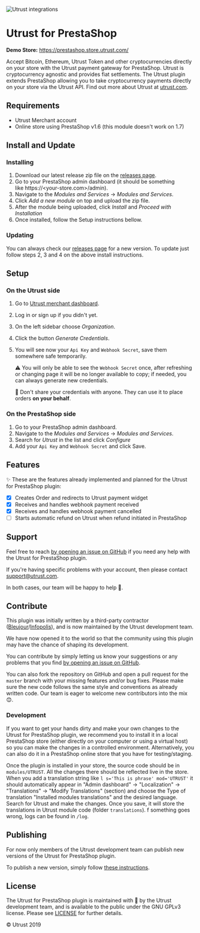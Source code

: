 ![Utrust integrations](https://user-images.githubusercontent.com/1558992/67495646-1e356b00-f673-11e9-8854-1beac877c586.png)

# Utrust for PrestaShop

**Demo Store:** https://prestashop.store.utrust.com/

Accept Bitcoin, Ethereum, Utrust Token and other cryptocurrencies directly on your store with the Utrust payment gateway for PrestaShop.
Utrust is cryptocurrency agnostic and provides fiat settlements.
The Utrust plugin extends PrestaShop allowing you to take cryptocurrency payments directly on your store via the Utrust API.
Find out more about Utrust at [utrust.com](https://utrust.com).

## Requirements

- Utrust Merchant account
- Online store using PrestaShop v1.6 (this module doesn't work on 1.7)

## Install and Update

### Installing

1. Download our latest release zip file on the [releases page](https://github.com/utrustdev/utrust-for-prestashop/releases).
2. Go to your PrestaShop admin dashboard (it should be something like https://<your-store.com>/admin).
3. Navigate to the _Modules and Services_ -> _Modules and Services_.
4. Click _Add a new module_ on top and upload the zip file.
5. After the module being uploaded, click _Install_ and _Proceed with Installation_
6. Once installed, follow the Setup instructions bellow.

### Updating

You can always check our [releases page](https://github.com/utrustdev/utrust-for-prestashop/releases) for a new version. To update just follow steps 2, 3 and 4 on the above install instructions.

## Setup

### On the Utrust side

1. Go to [Utrust merchant dashboard](https://merchants.utrust.com).
2. Log in or sign up if you didn't yet.
3. On the left sidebar choose _Organization_.
4. Click the button _Generate Credentials_.
5. You will see now your `Api Key` and `Webhook Secret`, save them somewhere safe temporarily.

   :warning: You will only be able to see the `Webhook Secret` once, after refreshing or changing page it will be no longer available to copy; if needed, you can always generate new credentials.

   :no_entry_sign: Don't share your credentials with anyone. They can use it to place orders **on your behalf**.

### On the PrestaShop side

1. Go to your PrestaShop admin dashboard.
2. Navigate to the _Modules and Services_ -> _Modules and Services_.
3. Search for _Utrust_ in the list and click _Configure_
4. Add your `Api Key` and `Webhook Secret` and click Save.

## Features

:sparkles: These are the features already implemented and planned for the Utrust for PrestaShop plugin:

- [x] Creates Order and redirects to Utrust payment widget
- [x] Receives and handles webhook payment received
- [x] Receives and handles webhook payment cancelled
- [ ] Starts automatic refund on Utrust when refund initiated in PrestaShop

## Support

Feel free to reach [by opening an issue on GitHub](https://github.com/utrustdev/utrust-for-prestashop/issues/new) if you need any help with the Utrust for PrestaShop plugin.

If you're having specific problems with your account, then please contact support@utrust.com.

In both cases, our team will be happy to help :purple_heart:.

## Contribute

This plugin was initially written by a third-party contractor ([Bleujour](https://www.bleujour.com/)/[Infopolis](https://www.infopolis.fr/)), and is now maintained by the Utrust development team.

We have now opened it to the world so that the community using this plugin may have the chance of shaping its development.

You can contribute by simply letting us know your suggestions or any problems that you find [by opening an issue on GitHub](https://github.com/utrustdev/utrust-for-prestashop/issues/new).

You can also fork the repository on GitHub and open a pull request for the `master` branch with your missing features and/or bug fixes.
Please make sure the new code follows the same style and conventions as already written code.
Our team is eager to welcome new contributors into the mix :blush:.

### Development

If you want to get your hands dirty and make your own changes to the Utrust for PrestaShop plugin, we recommend you to install it in a local PrestaShop store (either directly on your computer or using a virtual host) so you can make the changes in a controlled environment.
Alternatively, you can also do it in a PrestaShop online store that you have for testing/staging.

Once the plugin is installed in your store, the source code should be in `modules/UTRUST`. All the changes there should be reflected live in the store.
When you add a translation string like `l s='This is phrase' mod='UTRUST'` it should automatically appear in "Admin dashboard" -> "Localization" -> "Translations" -> "Modify Translations" (section) and choose the Type of translation "Installed modules translations" and the desired language. Search for Utrust and make the changes. Once you save, it will store the translations in Utrust module code (folder `translations`).
f something goes wrong, logs can be found in `/log`.

## Publishing

For now only members of the Utrust development team can publish new versions of the Utrust for PrestaShop plugin.

To publish a new version, simply follow [these instructions](https://github.com/utrustdev/utrust-for-prestashop/wiki/Publishing).

## License

The Utrust for PrestaShop plugin is maintained with :purple_heart: by the Utrust development team, and is available to the public under the GNU GPLv3 license. Please see [LICENSE](https://github.com/utrustdev/prestashop/blob/master/LICENSE) for further details.

&copy; Utrust 2019
